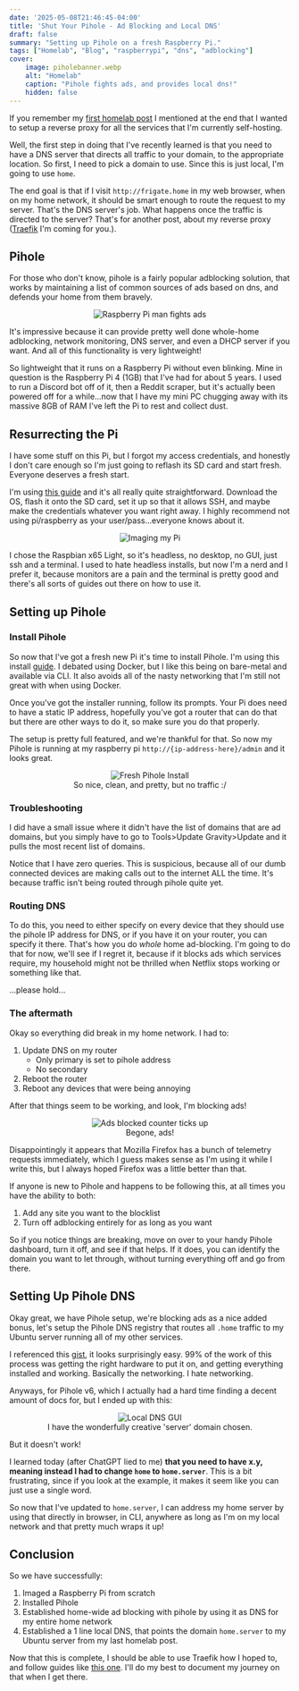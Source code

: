 ```yaml
---
date: '2025-05-08T21:46:45-04:00'
title: 'Shut Your Pihole - Ad Blocking and Local DNS'
draft: false
summary: "Setting up Pihole on a fresh Raspberry Pi."
tags: ["Homelab", "Blog", "raspberrypi", "dns", "adblocking"]
cover:
    image: piholebanner.webp
    alt: "Homelab"
    caption: "Pihole fights ads, and provides local dns!"
    hidden: false   
---
```


If you remember my [first homelab post](../2-first-home-lab-post) I mentioned at the end that I wanted to setup a reverse proxy for all the services that I'm currently self-hosting. 

Well, the first step in doing that I've recently learned is that you need to have a DNS server that directs all traffic to your domain, to the appropriate location. So first, I need to pick a domain to use. Since this is just local, I'm going to use `home`. 

The end goal is that if I visit `http://frigate.home` in my web browser, when on my home network, it should be smart enough to route the request to my server. That's the DNS server's job. What happens once the traffic is directed to the server? That's for another post, about my reverse proxy ([Traefik](https://traefik.io/traefik/) I'm coming for you.).

## Pihole

For those who don't know, pihole is a fairly popular adblocking solution, that works by maintaining a list of common sources of ads based on dns, and defends your home from them bravely.

<figure style="text-align: center;">
  <img src="pi-fighting.png" alt="Raspberry Pi man fights ads" style="max-height: 200px; margin: 0 auto;" />
  <figcaption></figcaption>
</figure>

It's impressive because it can provide pretty well done whole-home adblocking, network monitoring, DNS server, and even a DHCP server if you want. And all of this functionality is very lightweight!

So lightweight that it runs on a Raspberry Pi without even blinking. Mine in question is the Raspberry Pi 4 (1GB) that I've had for about 5 years. I used to run a Discord bot off of it, then a Reddit scraper, but it's actually been powered off for a while...now that I have my mini PC chugging away with its massive 8GB of RAM I've left the Pi to rest and collect dust.

## Resurrecting the Pi

I have some stuff on this Pi, but I forgot my access credentials, and honestly I don't care enough so I'm just going to reflash its SD card and start fresh. Everyone deserves a fresh start.

I'm using [this guide](https://www.raspberrypi.com/documentation/computers/getting-started.html#raspberry-pi-imager) and it's all really quite straightforward. Download the OS, flash it onto the SD card, set it up so that it allows SSH, and maybe make the credentials whatever you want right away. I highly recommend not using pi/raspberry as your user/pass...everyone knows about it.

<figure style="text-align: center;">
  <img src="pi-install.png" alt="Imaging my Pi" style="max-height: 200px; margin: 0 auto;" />
  <figcaption></figcaption>
</figure>

I chose the Raspbian x65 Light, so it's headless, no desktop, no GUI, just ssh and a terminal. I used to hate headless installs, but now I'm a nerd and I prefer it, because monitors are a pain and the terminal is pretty good and there's all sorts of guides out there on how to use it.

## Setting up Pihole

### Install Pihole
So now that I've got a fresh new Pi it's time to install Pihole. I'm using this install [guide](https://docs.pi-hole.net/main/basic-install/). I debated using Docker, but I like this being on bare-metal and available via CLI. It also avoids all of the nasty networking that I'm still not great with when using Docker.

Once you've got the installer running, follow its prompts. Your Pi does need to have a static IP address, hopefully you've got a router that can do that but there are other ways to do it, so make sure you do that properly.

The setup is pretty full featured, and we're thankful for that. So now my Pihole is running at my raspberry pi `http://{ip-address-here}/admin` and it looks great.

<figure style="text-align: center;">
  <img src="pihole-dashboard.png" alt="Fresh Pihole Install" style="max-height: 300px; margin: 0 auto;" />
  <figcaption>So nice, clean, and pretty, but no traffic :/</figcaption>
</figure>

### Troubleshooting
I did have a small issue where it didn't have the list of domains that are ad domains, but you simply have to go to Tools>Update Gravity>Update and it pulls the most recent list of domains.

Notice that I have zero queries. This is suspicious, because all of our dumb connected devices are making calls out to the internet ALL the time. It's because traffic isn't being routed through pihole quite yet.

### Routing DNS
To do this, you need to either specify on every device that they should use the pihole IP address for DNS, or if you have it on your router, you can specify it there. That's how you do *whole* home ad-blocking. I'm going to do that for now, we'll see if I regret it, because if it blocks ads which services require, my household might not be thrilled when Netflix stops working or something like that.

...please hold...

### The aftermath
Okay so everything did break in my home network. I had to:

1. Update DNS on my router
    - Only primary is set to pihole address
    - No secondary
2. Reboot the router
3. Reboot any devices that were being annoying

After that things seem to be working, and look, I'm blocking ads!

<figure style="text-align: center;">
  <img src="pi-block.png" alt="Ads blocked counter ticks up" style="max-height: 300px; margin: 0 auto;" />
  <figcaption> Begone, ads!</figcaption>
</figure>

Disappointingly it appears that Mozilla Firefox has a bunch of telemetry requests immediately, which I guess makes sense as I'm using it while I write this, but I always hoped Firefox was a little better than that.

If anyone is new to Pihole and happens to be following this, at all times you have the ability to both:
1. Add any site you want to the blocklist
2. Turn off adblocking entirely for as long as you want

So if you notice things are breaking, move on over to your handy Pihole dashboard, turn it off, and see if that helps. If it does, you can identify the domain you want to let through, without turning everything off and go from there.

## Setting Up Pihole DNS

Okay great, we have Pihole setup, we're blocking ads as a nice added bonus, let's setup the Pihole DNS registry that routes all `.home` traffic to my Ubuntu server running all of my other services.

I referenced this [gist](https://gist.github.com/johndturn/a53d0a16c8aa5e564f5f2b7f53282254), it looks surprisingly easy. 99% of the work of this process was getting the right hardware to put it on, and getting everything installed and working. Basically the networking. I hate networking.

Anyways, for Pihole v6, which I actually had a hard time finding a decent amount of docs for, but I ended up with this:

<figure style="text-align: center;">
  <img src="local-dns.png" alt="Local DNS GUI" style="max-height: 300px; margin: 0 auto;" />
  <figcaption>I have the wonderfully creative 'server' domain chosen.</figcaption>
</figure>


But it doesn't work! 

I learned today (after ChatGPT lied to me) **that you need to have x.y, meaning instead I had to change `home` to `home.server`**. This is a bit frustrating, since if you look at the example, it makes it seem like you can just use a single word.

So now that I've updated to `home.server`, I can address my home server by using that directly in browser, in CLI, anywhere as long as I'm on my local network and that pretty much wraps it up!

## Conclusion

So we have successfully:
1. Imaged a Raspberry Pi from scratch
2. Installed Pihole
3. Established home-wide ad blocking with pihole by using it as DNS for my entire home network
4. Established a 1 line local DNS, that points the domain `home.server` to my Ubuntu server from my last homelab post.

Now that this is complete, I should be able to use Traefik how I hoped to, and follow guides like [this one](https://doc.traefik.io/traefik/user-guides/docker-compose/basic-example/). I'll  do my best to document my journey on that when I get there.